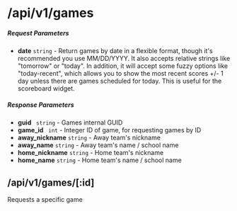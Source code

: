# /api/v1/games

##### Request Parameters
- **date** ```string``` - Return games by date in a flexible format, though it's recommended you use MM/DD/YYYY.  It also accepts relative strings like "tomorrow" or "today".  In addition, it will accept some fuzzy options like "today-recent", which allows you to show the most recent scores +/- 1 day unless there are games scheduled for today.  This is useful for the scoreboard widget.

##### Response Parameters
- **guid** ``` string``` - Games internal GUID
- **game_id** ``` int``` - Integer ID of game, for requesting games by ID
- **away_nickname** ```string``` - Away team's nickname
- **away_name** ```string``` - Away team's name / school name
- **home_nickname** ```string``` - Home team's nickname
- **home_name** ```string``` - Home team's name / school name

## /api/v1/games/[:id]
Requests a specific game